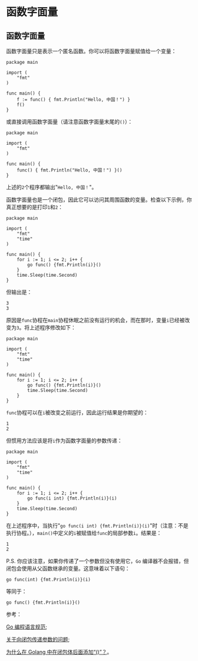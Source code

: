 # 函数字面量

## 函数字面量

函数字面量只是表示一个匿名函数。你可以将函数字面量赋值给一个变量：

```
package main

import (
    "fmt"
)

func main() {
    f := func() { fmt.Println("Hello, 中国！") }
    f()
} 
```

或直接调用函数字面量（请注意函数字面量末尾的`()`）：

```
package main

import (
    "fmt"
)

func main() {
    func() { fmt.Println("Hello, 中国！") }()
} 
```

上述的`2`个程序都输出"`Hello, 中国！`"。

函数字面量也是一个闭包，因此它可以访问其周围函数的变量。检查以下示例，你真正想要的是打印`1`和`2`：

```
package main

import (
    "fmt"
    "time"
)

func main() {
    for i := 1; i <= 2; i++ {
        go func() {fmt.Println(i)}()
    }
    time.Sleep(time.Second)
} 
```

但输出是：

```
3
3 
```

原因是`func`协程在`main`协程休眠之前没有运行的机会，而在那时，变量`i`已经被改变为`3`。将上述程序修改如下：

```
package main

import (
    "fmt"
    "time"
)

func main() {
    for i := 1; i <= 2; i++ {
        go func() {fmt.Println(i)}()
        time.Sleep(time.Second)
    }
} 
```

`func`协程可以在`i`被改变之前运行，因此运行结果是你期望的：

```
1
2 
```

但惯用方法应该是将`i`作为函数字面量的参数传递：

```
package main

import (
    "fmt"
    "time"
)

func main() {
    for i := 1; i <= 2; i++ {
        go func(i int) {fmt.Println(i)}(i)
    }
    time.Sleep(time.Second)
} 
```

在上述程序中，当执行"`go func(i int) {fmt.Println(i)}(i)`"时（注意：不是执行协程。），`main()`中定义的`i`被赋值给`func`的局部参数`i`。结果是：

```
1
2 
```

P.S. 你应该注意，如果你传递了一个参数但没有使用它，`Go` 编译器不会报错，但闭包会使用从父函数继承的变量。这意味着以下语句：

```
go func(int) {fmt.Println(i)}(i) 
```

等同于：

```
go func() {fmt.Println(i)}() 
```

参考：

[Go 编程语言规范](https://golang.org/ref/spec#Function_literals);

[关于向闭包传递参数的问题](https://groups.google.com/forum/#!topic/golang-nuts/JXTEYyoPLio);

[为什么在 Golang 中在闭包体后面添加“()”？](http://stackoverflow.com/questions/16008604/why-add-after-closure-body-in-golang)。
